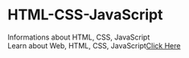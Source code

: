 # HTML-CSS-JavaScript
Informations about HTML, CSS, JavaScript<br>
Learn about Web, HTML, CSS, JavaScript<a href="https://shinhy2026.github.io/HTML-CSS-JavaScript/main.html">Click Here</a>
